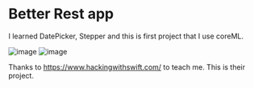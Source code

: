 # Better Rest app 
I learned DatePicker, Stepper and this is first project that I use coreML. 


![image](https://github.com/cagrisayir/Better-Rest/assets/44059539/75c95a9b-914e-4094-8c68-20aa0f06488c)  ![image](https://github.com/cagrisayir/Better-Rest/assets/44059539/91777a1a-48c6-43e7-9015-d8664826bf1c)

Thanks to https://www.hackingwithswift.com/ to teach me. This is their project. 

